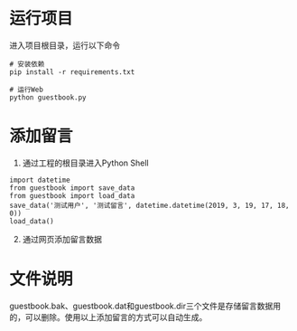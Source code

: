 # 运行项目
进入项目根目录，运行以下命令
```
# 安装依赖
pip install -r requirements.txt

# 运行Web
python guestbook.py
```

# 添加留言
1. 通过工程的根目录进入Python Shell
```
import datetime
from guestbook import save_data
from guestbook import load_data
save_data('测试用户', '测试留言', datetime.datetime(2019, 3, 19, 17, 18, 0))
load_data()
```

2. 通过网页添加留言数据

# 文件说明
guestbook.bak、guestbook.dat和guestbook.dir三个文件是存储留言数据用的，可以删除。使用以上添加留言的方式可以自动生成。
